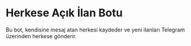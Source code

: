 # Herkese Açık İlan Botu
Bu bot, kendisine mesaj atan herkesi kaydeder ve yeni ilanları Telegram üzerinden herkese gönderir.
